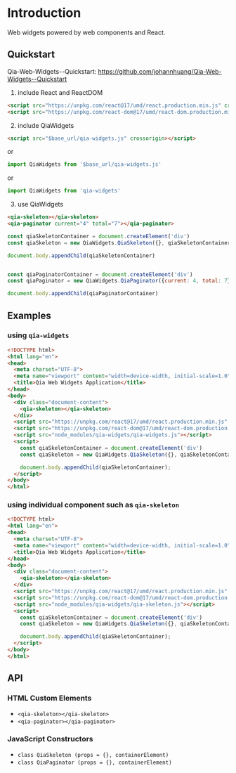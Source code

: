 # Introduction

Web widgets powered by web components and React.


## Quickstart

Qia-Web-Widgets--Quickstart: <https://github.com/johannhuang/Qia-Web-Widgets--Quickstart>

1. include React and ReactDOM

```html
<script src="https://unpkg.com/react@17/umd/react.production.min.js" crossorigin></script>
<script src="https://unpkg.com/react-dom@17/umd/react-dom.production.min.js" crossorigin></script>
```

2. include QiaWidgets

```html
<script src="$base_url/qia-widgets.js" crossorigin></script>
```

or

```js
import QiaWidgets from '$base_url/qia-widgets.js'
```

or

```js
import QiaWidgets from 'qia-widgets'
```

3. use QiaWidgets

```html
<qia-skeleton></qia-skeleton>
<qia-paginator current="4" total="7"></qia-paginator>
```

```js
const qiaSkeletonContainer = document.createElement('div')
const qiaSkeleton = new QiaWidgets.QiaSkeleton({}, qiaSkeletonContainer)

document.body.appendChild(qiaSkeletonContainer)


const qiaPaginatorContainer = document.createElement('div')
const qiaPaginator = new QiaWidgets.QiaPaginator({current: 4, total: 7}, qiaPaginatorContainer)

document.body.appendChild(qiaPaginatorContainer)
```


## Examples

### using `qia-widgets`

```html
<!DOCTYPE html>
<html lang="en">
<head>
  <meta charset="UTF-8">
  <meta name="viewport" content="width=device-width, initial-scale=1.0">
  <title>Qia Web Widgets Application</title>
</head>
<body>
  <div class="document-content">
    <qia-skeleton></qia-skeleton>
  </div>
  <script src="https://unpkg.com/react@17/umd/react.production.min.js" crossorigin></script>
  <script src="https://unpkg.com/react-dom@17/umd/react-dom.production.min.js" crossorigin></script>
  <script src="node_modules/qia-widgets/qia-widgets.js"></script>
  <script>
    const qiaSkeletonContainer = document.createElement('div')
    const qiaSkeleton = new QiaWidgets.QiaSkeleton({}, qiaSkeletonContainer)

    document.body.appendChild(qiaSkeletonContainer);
  </script>
</body>
</html>
```

### using individual component such as `qia-skeleton`

```html
<!DOCTYPE html>
<html lang="en">
<head>
  <meta charset="UTF-8">
  <meta name="viewport" content="width=device-width, initial-scale=1.0">
  <title>Qia Web Widgets Application</title>
</head>
<body>
  <div class="document-content">
    <qia-skeleton></qia-skeleton>
  </div>
  <script src="https://unpkg.com/react@17/umd/react.production.min.js" crossorigin></script>
  <script src="https://unpkg.com/react-dom@17/umd/react-dom.production.min.js" crossorigin></script>
  <script src="node_modules/qia-widgets/qia-skeleton.js"></script>
  <script>
    const qiaSkeletonContainer = document.createElement('div')
    const qiaSkeleton = new QiaWidgets.QiaSkeleton({}, qiaSkeletonContainer)

    document.body.appendChild(qiaSkeletonContainer);
  </script>
</body>
</html>
```


## API

### HTML Custom Elements

- `<qia-skeleton></qia-skeleton>`
- `<qia-paginator></qia-paginator>`

### JavaScript Constructors

- `class QiaSkeleton (props = {}, containerElement)`
- `class QiaPaginator (props = {}, containerElement)`
